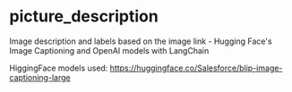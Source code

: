 # picture_description
Image description and labels based on the image link - Hugging Face's Image Captioning and OpenAI models with LangChain

HiggingFace models used: https://huggingface.co/Salesforce/blip-image-captioning-large

